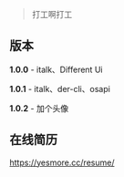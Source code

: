 > 打工啊打工

## 版本

**1.0.0** - italk、Different Ui

**1.0.1** - italk、der-cli、osapi

**1.0.2** - 加个头像

## 在线简历

https://yesmore.cc/resume/

